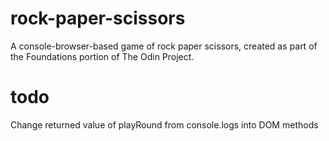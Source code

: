 # rock-paper-scissors

A console-browser-based game of rock paper scissors, created as part of the Foundations portion of The Odin Project. 

# todo

Change returned value of playRound from console.logs into DOM methods